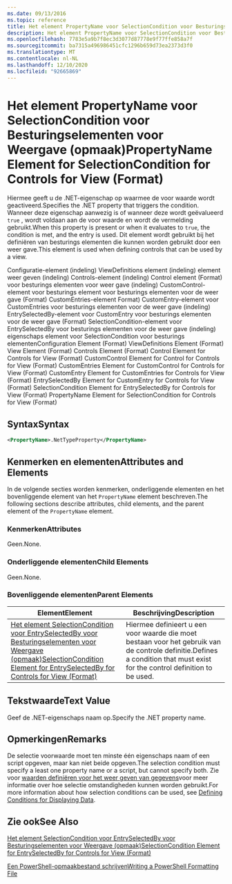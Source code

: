 ```yaml
---
ms.date: 09/13/2016
ms.topic: reference
title: Het element PropertyName voor SelectionCondition voor Besturingselementen voor Weergave (opmaak)
description: Het element PropertyName voor SelectionCondition voor Besturingselementen voor Weergave (opmaak)
ms.openlocfilehash: 7783e5a9b7f8ec3d3077d87778e9f77ffe858a7f
ms.sourcegitcommit: ba7315a496986451cfc1296b659d73ea2373d3f0
ms.translationtype: MT
ms.contentlocale: nl-NL
ms.lasthandoff: 12/10/2020
ms.locfileid: "92665869"
---
```

# <a name="propertyname-element-for-selectioncondition-for-controls-for-view-format"></a><span data-ttu-id="e7455-103">Het element PropertyName voor SelectionCondition voor Besturingselementen voor Weergave (opmaak)</span><span class="sxs-lookup"><span data-stu-id="e7455-103">PropertyName Element for SelectionCondition for Controls for View (Format)</span></span>

<span data-ttu-id="e7455-104">Hiermee geeft u de .NET-eigenschap op waarmee de voor waarde wordt geactiveerd.</span><span class="sxs-lookup"><span data-stu-id="e7455-104">Specifies the .NET property that triggers the condition.</span></span> <span data-ttu-id="e7455-105">Wanneer deze eigenschap aanwezig is of wanneer deze wordt geëvalueerd `true` , wordt voldaan aan de voor waarde en wordt de vermelding gebruikt.</span><span class="sxs-lookup"><span data-stu-id="e7455-105">When this property is present or when it evaluates to `true`, the condition is met, and the entry is used.</span></span> <span data-ttu-id="e7455-106">Dit element wordt gebruikt bij het definiëren van besturings elementen die kunnen worden gebruikt door een weer gave.</span><span class="sxs-lookup"><span data-stu-id="e7455-106">This element is used when defining controls that can be used by a view.</span></span>

<span data-ttu-id="e7455-107">Configuratie-element (indeling) ViewDefinitions element (indeling) element weer geven (indeling) Controls-element (indeling) Control element (Format) voor besturings elementen voor weer gave (indeling) CustomControl-element voor besturings element voor besturings elementen voor de weer gave (Format) CustomEntries-element Format) CustomEntry-element voor CustomEntries voor besturings elementen voor de weer gave (indeling) EntrySelectedBy-element voor CustomEntry voor besturings elementen voor de weer gave (Format) SelectionCondition-element voor EntrySelectedBy voor besturings elementen voor de weer gave (indeling) eigenschaps element voor SelectionCondition voor besturings elementen</span><span class="sxs-lookup"><span data-stu-id="e7455-107">Configuration Element (Format) ViewDefinitions Element (Format) View Element (Format) Controls Element (Format) Control Element for Controls for View (Format) CustomControl Element for Control for Controls for View (Format) CustomEntries Element for CustomControl for Controls for View (Format) CustomEntry Element for CustomEntries for Controls for View (Format) EntrySelectedBy Element for CustomEntry for Controls for View (Format) SelectionCondition Element for EntrySelectedBy for Controls for View (Format) PropertyName Element for SelectionCondition for Controls for View (Format)</span></span>

## <a name="syntax"></a><span data-ttu-id="e7455-108">Syntax</span><span class="sxs-lookup"><span data-stu-id="e7455-108">Syntax</span></span>

```xml
<PropertyName>.NetTypeProperty</PropertyName>
```

## <a name="attributes-and-elements"></a><span data-ttu-id="e7455-109">Kenmerken en elementen</span><span class="sxs-lookup"><span data-stu-id="e7455-109">Attributes and Elements</span></span>

<span data-ttu-id="e7455-110">In de volgende secties worden kenmerken, onderliggende elementen en het bovenliggende element van het `PropertyName` element beschreven.</span><span class="sxs-lookup"><span data-stu-id="e7455-110">The following sections describe attributes, child elements, and the parent element of the `PropertyName` element.</span></span>

### <a name="attributes"></a><span data-ttu-id="e7455-111">Kenmerken</span><span class="sxs-lookup"><span data-stu-id="e7455-111">Attributes</span></span>

<span data-ttu-id="e7455-112">Geen.</span><span class="sxs-lookup"><span data-stu-id="e7455-112">None.</span></span>

### <a name="child-elements"></a><span data-ttu-id="e7455-113">Onderliggende elementen</span><span class="sxs-lookup"><span data-stu-id="e7455-113">Child Elements</span></span>

<span data-ttu-id="e7455-114">Geen.</span><span class="sxs-lookup"><span data-stu-id="e7455-114">None.</span></span>

### <a name="parent-elements"></a><span data-ttu-id="e7455-115">Bovenliggende elementen</span><span class="sxs-lookup"><span data-stu-id="e7455-115">Parent Elements</span></span>

|<span data-ttu-id="e7455-116">Element</span><span class="sxs-lookup"><span data-stu-id="e7455-116">Element</span></span>|<span data-ttu-id="e7455-117">Beschrijving</span><span class="sxs-lookup"><span data-stu-id="e7455-117">Description</span></span>|
|-------------|-----------------|
|[<span data-ttu-id="e7455-118">Het element SelectionCondition voor EntrySelectedBy voor Besturingselementen voor Weergave (opmaak)</span><span class="sxs-lookup"><span data-stu-id="e7455-118">SelectionCondition Element for EntrySelectedBy for Controls for View (Format)</span></span>](./selectioncondition-element-for-entryselectedby-for-controls-for-view-format.md)|<span data-ttu-id="e7455-119">Hiermee definieert u een voor waarde die moet bestaan voor het gebruik van de controle definitie.</span><span class="sxs-lookup"><span data-stu-id="e7455-119">Defines a condition that must exist for the control definition to be used.</span></span>|

## <a name="text-value"></a><span data-ttu-id="e7455-120">Tekstwaarde</span><span class="sxs-lookup"><span data-stu-id="e7455-120">Text Value</span></span>

<span data-ttu-id="e7455-121">Geef de .NET-eigenschaps naam op.</span><span class="sxs-lookup"><span data-stu-id="e7455-121">Specify the .NET property name.</span></span>

## <a name="remarks"></a><span data-ttu-id="e7455-122">Opmerkingen</span><span class="sxs-lookup"><span data-stu-id="e7455-122">Remarks</span></span>

<span data-ttu-id="e7455-123">De selectie voorwaarde moet ten minste één eigenschaps naam of een script opgeven, maar kan niet beide opgeven.</span><span class="sxs-lookup"><span data-stu-id="e7455-123">The selection condition must specify a least one property name or a script, but cannot specify both.</span></span> <span data-ttu-id="e7455-124">Zie voor [waarden definiëren voor het weer geven van gegevens](./defining-conditions-for-displaying-data.md)voor meer informatie over hoe selectie omstandigheden kunnen worden gebruikt.</span><span class="sxs-lookup"><span data-stu-id="e7455-124">For more information about how selection conditions can be used, see [Defining Conditions for Displaying Data](./defining-conditions-for-displaying-data.md).</span></span>

## <a name="see-also"></a><span data-ttu-id="e7455-125">Zie ook</span><span class="sxs-lookup"><span data-stu-id="e7455-125">See Also</span></span>

[<span data-ttu-id="e7455-126">Het element SelectionCondition voor EntrySelectedBy voor Besturingselementen voor Weergave (opmaak)</span><span class="sxs-lookup"><span data-stu-id="e7455-126">SelectionCondition Element for EntrySelectedBy for Controls for View (Format)</span></span>](./selectioncondition-element-for-entryselectedby-for-controls-for-view-format.md)

[<span data-ttu-id="e7455-127">Een PowerShell-opmaakbestand schrijven</span><span class="sxs-lookup"><span data-stu-id="e7455-127">Writing a PowerShell Formatting File</span></span>](./writing-a-powershell-formatting-file.md)
